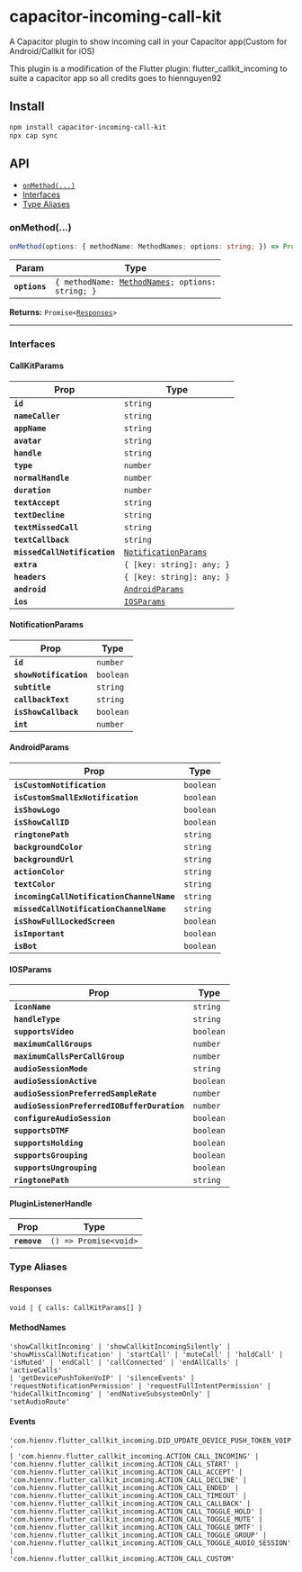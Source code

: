 # capacitor-incoming-call-kit

A Capacitor plugin to show incoming call in your Capacitor app(Custom for Android/Callkit for iOS)

This plugin is a modification of the Flutter plugin: flutter_callkit_incoming to suite a capacitor app so all credits goes to hiennguyen92

## Install

```bash
npm install capacitor-incoming-call-kit
npx cap sync
```

## API

<docgen-index>

* [`onMethod(...)`](#onmethod)
* [Interfaces](#interfaces)
* [Type Aliases](#type-aliases)

</docgen-index>

<docgen-api>
<!--Update the source file JSDoc comments and rerun docgen to update the docs below-->

### onMethod(...)

```typescript
onMethod(options: { methodName: MethodNames; options: string; }) => Promise<Responses>
```

| Param         | Type                                                                                  |
| ------------- | ------------------------------------------------------------------------------------- |
| **`options`** | <code>{ methodName: <a href="#methodnames">MethodNames</a>; options: string; }</code> |

**Returns:** <code>Promise&lt;<a href="#responses">Responses</a>&gt;</code>

--------------------


### Interfaces


#### CallKitParams

| Prop                         | Type                                                              |
| ---------------------------- | ----------------------------------------------------------------- |
| **`id`**                     | <code>string</code>                                               |
| **`nameCaller`**             | <code>string</code>                                               |
| **`appName`**                | <code>string</code>                                               |
| **`avatar`**                 | <code>string</code>                                               |
| **`handle`**                 | <code>string</code>                                               |
| **`type`**                   | <code>number</code>                                               |
| **`normalHandle`**           | <code>number</code>                                               |
| **`duration`**               | <code>number</code>                                               |
| **`textAccept`**             | <code>string</code>                                               |
| **`textDecline`**            | <code>string</code>                                               |
| **`textMissedCall`**         | <code>string</code>                                               |
| **`textCallback`**           | <code>string</code>                                               |
| **`missedCallNotification`** | <code><a href="#notificationparams">NotificationParams</a></code> |
| **`extra`**                  | <code>{ [key: string]: any; }</code>                              |
| **`headers`**                | <code>{ [key: string]: any; }</code>                              |
| **`android`**                | <code><a href="#androidparams">AndroidParams</a></code>           |
| **`ios`**                    | <code><a href="#iosparams">IOSParams</a></code>                   |


#### NotificationParams

| Prop                   | Type                 |
| ---------------------- | -------------------- |
| **`id`**               | <code>number</code>  |
| **`showNotification`** | <code>boolean</code> |
| **`subtitle`**         | <code>string</code>  |
| **`callbackText`**     | <code>string</code>  |
| **`isShowCallback`**   | <code>boolean</code> |
| **`int`**              | <code>number</code>  |


#### AndroidParams

| Prop                                      | Type                 |
| ----------------------------------------- | -------------------- |
| **`isCustomNotification`**                | <code>boolean</code> |
| **`isCustomSmallExNotification`**         | <code>boolean</code> |
| **`isShowLogo`**                          | <code>boolean</code> |
| **`isShowCallID`**                        | <code>boolean</code> |
| **`ringtonePath`**                        | <code>string</code>  |
| **`backgroundColor`**                     | <code>string</code>  |
| **`backgroundUrl`**                       | <code>string</code>  |
| **`actionColor`**                         | <code>string</code>  |
| **`textColor`**                           | <code>string</code>  |
| **`incomingCallNotificationChannelName`** | <code>string</code>  |
| **`missedCallNotificationChannelName`**   | <code>string</code>  |
| **`isShowFullLockedScreen`**              | <code>boolean</code> |
| **`isImportant`**                         | <code>boolean</code> |
| **`isBot`**                               | <code>boolean</code> |


#### IOSParams

| Prop                                        | Type                 |
| ------------------------------------------- | -------------------- |
| **`iconName`**                              | <code>string</code>  |
| **`handleType`**                            | <code>string</code>  |
| **`supportsVideo`**                         | <code>boolean</code> |
| **`maximumCallGroups`**                     | <code>number</code>  |
| **`maximumCallsPerCallGroup`**              | <code>number</code>  |
| **`audioSessionMode`**                      | <code>string</code>  |
| **`audioSessionActive`**                    | <code>boolean</code> |
| **`audioSessionPreferredSampleRate`**       | <code>number</code>  |
| **`audioSessionPreferredIOBufferDuration`** | <code>number</code>  |
| **`configureAudioSession`**                 | <code>boolean</code> |
| **`supportsDTMF`**                          | <code>boolean</code> |
| **`supportsHolding`**                       | <code>boolean</code> |
| **`supportsGrouping`**                      | <code>boolean</code> |
| **`supportsUngrouping`**                    | <code>boolean</code> |
| **`ringtonePath`**                          | <code>string</code>  |


#### PluginListenerHandle

| Prop         | Type                                      |
| ------------ | ----------------------------------------- |
| **`remove`** | <code>() =&gt; Promise&lt;void&gt;</code> |


### Type Aliases


#### Responses

<code>void | { calls: CallKitParams[] }</code>


#### MethodNames

<code>'showCallkitIncoming' | 'showCallkitIncomingSilently' | 'showMissCallNotification' | 'startCall' | 'muteCall' | 'holdCall' | 'isMuted' | 'endCall' | 'callConnected' | 'endAllCalls' | 'activeCalls' | 'getDevicePushTokenVoIP' | 'silenceEvents' | 'requestNotificationPermission' | 'requestFullIntentPermission' | 'hideCallkitIncoming' | 'endNativeSubsystemOnly' | 'setAudioRoute'</code>


#### Events

<code>'com.hiennv.flutter_callkit_incoming.DID_UPDATE_DEVICE_PUSH_TOKEN_VOIP' | 'com.hiennv.flutter_callkit_incoming.ACTION_CALL_INCOMING' | 'com.hiennv.flutter_callkit_incoming.ACTION_CALL_START' | 'com.hiennv.flutter_callkit_incoming.ACTION_CALL_ACCEPT' | 'com.hiennv.flutter_callkit_incoming.ACTION_CALL_DECLINE' | 'com.hiennv.flutter_callkit_incoming.ACTION_CALL_ENDED' | 'com.hiennv.flutter_callkit_incoming.ACTION_CALL_TIMEOUT' | 'com.hiennv.flutter_callkit_incoming.ACTION_CALL_CALLBACK' | 'com.hiennv.flutter_callkit_incoming.ACTION_CALL_TOGGLE_HOLD' | 'com.hiennv.flutter_callkit_incoming.ACTION_CALL_TOGGLE_MUTE' | 'com.hiennv.flutter_callkit_incoming.ACTION_CALL_TOGGLE_DMTF' | 'com.hiennv.flutter_callkit_incoming.ACTION_CALL_TOGGLE_GROUP' | 'com.hiennv.flutter_callkit_incoming.ACTION_CALL_TOGGLE_AUDIO_SESSION' | 'com.hiennv.flutter_callkit_incoming.ACTION_CALL_CUSTOM'</code>

</docgen-api>
